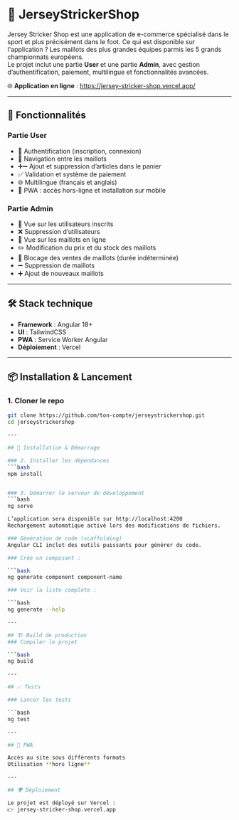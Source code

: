 # 🏪 JerseyStrickerShop

Jersey Stricker Shop est une application de e-commerce spécialisé dans le sport et plus précisément dans le foot. 
Ce qui est disponible sur l'application ? Les maillots des plus grandes équipes parmis les 5 grands championnats européens.  
Le projet inclut une partie **User** et une partie **Admin**, avec gestion d’authentification, paiement, multilingue et fonctionnalités avancées.  

🌐 **Application en ligne** : https://jersey-stricker-shop.vercel.app/

---

## 🚀 Fonctionnalités

### Partie **User**
- 🔑 Authentification (inscription, connexion)  
- 👕 Navigation entre les maillots  
- ➕➖ Ajout et suppression d’articles dans le panier  
- ✅ Validation et système de paiement  
- 🌐 Multilingue (français et anglais)  
- 📱 PWA : accès hors-ligne et installation sur mobile  

### Partie **Admin**
- 👀 Vue sur les utilisateurs inscrits  
- ❌ Suppression d’utilisateurs  
- 👕 Vue sur les maillots en ligne  
- ✏️ Modification du prix et du stock des maillots  
- 🚫 Blocage des ventes de maillots (durée indéterminée)  
- ➖ Suppression de maillots  
- ➕ Ajout de nouveaux maillots  

---

## 🛠️ Stack technique

- **Framework** : Angular 18+  
- **UI** : TailwindCSS  
- **PWA** : Service Worker Angular  
- **Déploiement** : Vercel  

---

## 📦 Installation & Lancement

### 1. Cloner le repo
```bash
git clone https://github.com/ton-compte/jerseystrickershop.git
cd jerseystrickershop

---

## 🚀 Installation & Démarrage

### 2. Installer les dépendances
```bash
npm install


### 3. Démarrer le serveur de développement
```bash
ng serve 

L’application sera disponible sur http://localhost:4200
Rechargement automatique activé lors des modifications de fichiers.

### Génération de code (scaffolding)
Angular CLI inclut des outils puissants pour générer du code.

### Crée un composant : 

```bash
ng generate component component-name

### Voir la liste complète :

```bash
ng generate --help

---

## 🏗️ Build de production
### Compiler le projet

```bash
ng build

---

## ✅ Tests

### Lancer les tests

```bash
ng test

---

## 📱 PWA

Accès au site sous différents formats
Utilisation **hors ligne**

---

## 🌍 Déploiement

Le projet est déployé sur Vercel :
👉 jersey-stricker-shop.vercel.app
